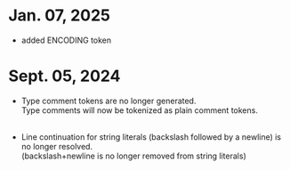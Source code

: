 # Jan. 07, 2025
- added ENCODING token

# Sept. 05, 2024
- Type comment tokens are no longer generated.  
  Type comments will now be tokenized as plain comment tokens.<br/><br/>

- Line continuation for string literals (backslash followed by a newline) is no longer resolved.  
  (backslash+newline is no longer removed from string literals)
